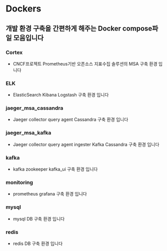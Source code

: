 # Dockers

## 개발 환경 구축을 간편하게 해주는 Docker compose파일 모음입니다

### Cortex
* CNCF프로젝트 Prometheus기반 오픈소스 지표수집 솔루션의 MSA 구축 환경 입니다

### ELK
* ElasticSearch Kibana Logstash 구축 환경 입니다

### jaeger_msa_cassandra
* Jaeger collector query agent Cassandra 구축 환경 입니다

### jaeger_msa_kafka
* Jaeger collector query agent ingester Kafka Cassandra 구축 환경 입니다

### kafka
* kafka zookeeper kafka_ui 구축 환경 입니다

### monitoring
* prometheus grafana 구축 환경 입니다

### mysql
* mysql DB 구축 환경 입니다

### redis
* redis DB 구축 환경 입니다
